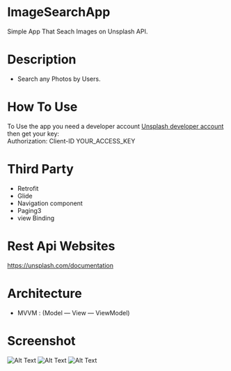 # ImageSearchApp
Simple App That Seach Images on Unsplash API.

# Description 
- Search any Photos by Users.

# How To Use
To Use the app you need a developer account [Unsplash developer account](https://unsplash.com/documentation#creating-a-developer-account) then get your key:  
Authorization: Client-ID YOUR_ACCESS_KEY


# Third Party 
- Retrofit
- Glide
- Navigation component
- Paging3
- view Binding

# Rest Api Websites
https://unsplash.com/documentation

# Architecture
- MVVM : (Model — View — ViewModel)

# Screenshot 
![Alt Text]()
![Alt Text]()
![Alt Text]()

